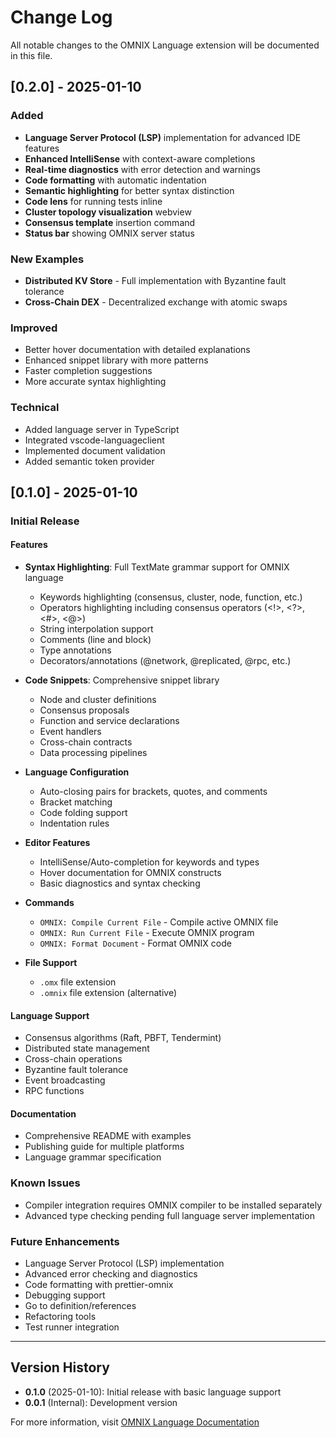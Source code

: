 # Change Log

All notable changes to the OMNIX Language extension will be documented in this file.

## [0.2.0] - 2025-01-10

### Added
- **Language Server Protocol (LSP)** implementation for advanced IDE features
- **Enhanced IntelliSense** with context-aware completions
- **Real-time diagnostics** with error detection and warnings
- **Code formatting** with automatic indentation
- **Semantic highlighting** for better syntax distinction
- **Code lens** for running tests inline
- **Cluster topology visualization** webview
- **Consensus template** insertion command
- **Status bar** showing OMNIX server status

### New Examples
- **Distributed KV Store** - Full implementation with Byzantine fault tolerance
- **Cross-Chain DEX** - Decentralized exchange with atomic swaps

### Improved
- Better hover documentation with detailed explanations
- Enhanced snippet library with more patterns
- Faster completion suggestions
- More accurate syntax highlighting

### Technical
- Added language server in TypeScript
- Integrated vscode-languageclient
- Implemented document validation
- Added semantic token provider

## [0.1.0] - 2025-01-10

### Initial Release

#### Features
- **Syntax Highlighting**: Full TextMate grammar support for OMNIX language
  - Keywords highlighting (consensus, cluster, node, function, etc.)
  - Operators highlighting including consensus operators (<!>, <?>, <#>, <@>)
  - String interpolation support
  - Comments (line and block)
  - Type annotations
  - Decorators/annotations (@network, @replicated, @rpc, etc.)

- **Code Snippets**: Comprehensive snippet library
  - Node and cluster definitions
  - Consensus proposals
  - Function and service declarations
  - Event handlers
  - Cross-chain contracts
  - Data processing pipelines

- **Language Configuration**
  - Auto-closing pairs for brackets, quotes, and comments
  - Bracket matching
  - Code folding support
  - Indentation rules

- **Editor Features**
  - IntelliSense/Auto-completion for keywords and types
  - Hover documentation for OMNIX constructs
  - Basic diagnostics and syntax checking

- **Commands**
  - `OMNIX: Compile Current File` - Compile active OMNIX file
  - `OMNIX: Run Current File` - Execute OMNIX program
  - `OMNIX: Format Document` - Format OMNIX code

- **File Support**
  - `.omx` file extension
  - `.omnix` file extension (alternative)

#### Language Support
- Consensus algorithms (Raft, PBFT, Tendermint)
- Distributed state management
- Cross-chain operations
- Byzantine fault tolerance
- Event broadcasting
- RPC functions

#### Documentation
- Comprehensive README with examples
- Publishing guide for multiple platforms
- Language grammar specification

### Known Issues
- Compiler integration requires OMNIX compiler to be installed separately
- Advanced type checking pending full language server implementation

### Future Enhancements
- Language Server Protocol (LSP) implementation
- Advanced error checking and diagnostics
- Code formatting with prettier-omnix
- Debugging support
- Go to definition/references
- Refactoring tools
- Test runner integration

---

## Version History

- **0.1.0** (2025-01-10): Initial release with basic language support
- **0.0.1** (Internal): Development version

For more information, visit [OMNIX Language Documentation](https://omnixlang.org)